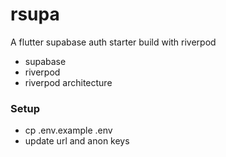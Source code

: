 # rsupa

A flutter supabase auth starter build with riverpod

- supabase
- riverpod
- riverpod architecture

### Setup

- cp .env.example .env
- update url and anon keys
